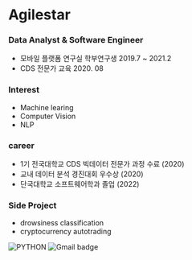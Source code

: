 # Agilestar

### Data Analyst & Software Engineer
- 모바일 플랫폼 연구실 학부연구생 2019.7 ~ 2021.2
- CDS 전문가 교육 2020. 08

### Interest
- Machine learing
- Computer Vision
- NLP

### career
- 1기 전국대학교 CDS 빅데이터 전문가 과정 수료 (2020)
- 교내 데이터 분석 경진대회 우수상 (2020)
- 단국대학교 소프트웨어학과 졸업 (2022)

### Side Project
- drowsiness classification
- cryptocurrency autotrading


![PYTHON](https://img.shields.io/badge/-PYTHON-0071C5?style=plastic&logo=PYTHON&logoColor=white)
![Gmail badge](https://img.shields.io/badge/Gmail-d14836?style=flat-sqaure&logo=Gmail&logoColor=white )
